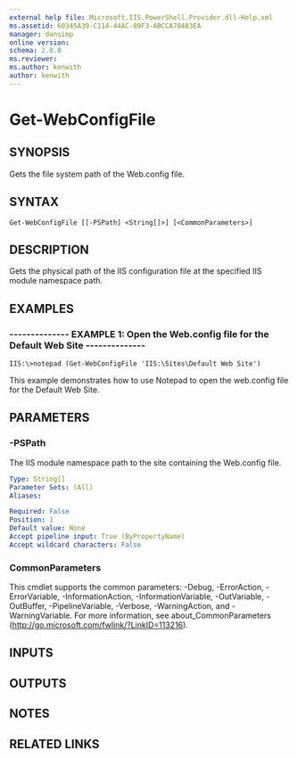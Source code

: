 ```yaml
---
external help file: Microsoft.IIS.PowerShell.Provider.dll-Help.xml
ms.assetid: 60345A39-C114-44AC-89F3-ABCCA70483EA
manager: dansimp
online version: 
schema: 2.0.0
ms.reviewer:
ms.author: kenwith
author: kenwith
---
```


# Get-WebConfigFile

## SYNOPSIS
Gets the file system path of the Web.config file.

## SYNTAX

```
Get-WebConfigFile [[-PSPath] <String[]>] [<CommonParameters>]
```

## DESCRIPTION
Gets the physical path of the IIS configuration file at the specified IIS module namespace path.

## EXAMPLES

### -------------- EXAMPLE 1: Open the Web.config file for the Default Web Site --------------
```
IIS:\>notepad (Get-WebConfigFile 'IIS:\Sites\Default Web Site')
```

This example demonstrates how to use Notepad to open the web.config file for the Default Web Site.

## PARAMETERS

### -PSPath
The IIS module namespace path to the site containing the Web.config file.

```yaml
Type: String[]
Parameter Sets: (All)
Aliases: 

Required: False
Position: 1
Default value: None
Accept pipeline input: True (ByPropertyName)
Accept wildcard characters: False
```

### CommonParameters
This cmdlet supports the common parameters: -Debug, -ErrorAction, -ErrorVariable, -InformationAction, -InformationVariable, -OutVariable, -OutBuffer, -PipelineVariable, -Verbose, -WarningAction, and -WarningVariable. For more information, see about_CommonParameters (http://go.microsoft.com/fwlink/?LinkID=113216).

## INPUTS

## OUTPUTS

## NOTES

## RELATED LINKS
